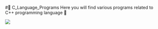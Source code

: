 #🔰 C_Language_Programs
Here you will find various programs related to C++ programming language 🎏
<p>
  <img align ="center" src="https://i.pinimg.com/originals/98/2f/d3/982fd358c2580ab78df6fac911140b5c.jpg"/>
  </p>
